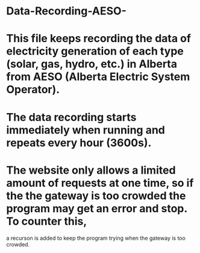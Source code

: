 # Data-Recording-AESO-
# This file keeps recording the data of electricity generation of each type (solar, gas, hydro, etc.) in Alberta from AESO (Alberta Electric System Operator).
# The data recording starts immediately when running and repeats every hour (3600s).
# The website only allows a limited amount of requests at one time, so if the the gateway is too crowded the program may get an error and stop. To counter this, 
a recurson is added to keep the program trying when the gateway is too crowded.

